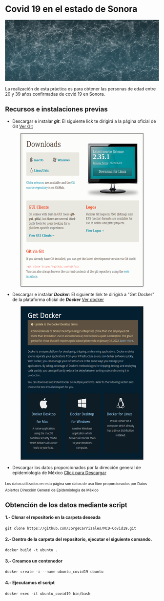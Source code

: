 # Covid 19 en el estado de Sonora  

<p align="center">
<img src="https://github.com/JorgeCarrizales/MCD-Covid19/raw/main/images/network-g652d2fe49_1920.jpg" width="900" height="200"/>
</p>

La realización de esta práctica es para obtener las personas de edad entre 20 y 39 años confirmadas de covid 19 en Sonora.

## Recursos e instalaciones previas
- Descargar e instalar _**git**_: El siguiente lick te dirigirá a la página oficial de Git [Ver Git](https://git-scm.com/downloads)
<p align="center">
<img src="https://github.com/JorgeCarrizales/MCD-Covid19/raw/main/images/GIT.png" width="400" height="500" border="1"/>
</p>

- Descargar e instalar _**Docker**_: El siguiente link te dirigirá a "Get Docker" de la plataforma oficial de _**Docker**_ [Ver docker](https://docs.docker.com/get-docker/)
<p align="center">
<img src="https://github.com/JorgeCarrizales/MCD-Covid19/raw/main/images/DownloadDocker.png" width="400" height="500" border="1"/>
</p>

- Descargar los datos proporcionados por la dirección general de epidemiología de México [Click para Descargar](https://datosabiertos.salud.gob.mx/gobmx/salud/datos_abiertos/datos_abiertos_covid19.zip)

<sub>Los datos utilizados en esta página son datos de uso libre proporcionados por Datos Abiertos Dirección General de Epidemiología de México</sub>

## Obtención de los datos mediante script

#### 1.- Clonar el repositorio en la carpeta deseada
```shell
git clone https://github.com/JorgeCarrizales/MCD-Covid19.git
```

#### 2.- Dentro de la carpeta del repositorio, ejecutar el siguiente comando.
```shell
docker build -t ubuntu .
```

#### 3.- Creamos un contenedor
```shell
docker create -i --name ubuntu_covid19 ubuntu
```

#### 4.- Ejecutamos el script
```shell
docker exec -it ubuntu_covid19 bin/bash
```

##
